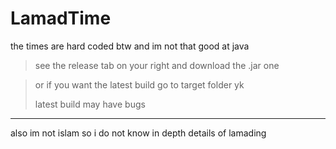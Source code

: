 # LamadTime
the times are hard coded btw and im not that good at java
<br>
> see the release tab on your right and download the .jar one

> or if you want the latest build go to target folder yk
>
> latest build may have bugs

---

also im not islam so i do not know in depth details of lamading
